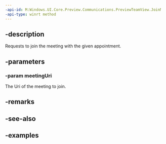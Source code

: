 ```yaml
---
-api-id: M:Windows.UI.Core.Preview.Communications.PreviewTeamView.JoinMeetingWithUri(Windows.Foundation.Uri)
-api-type: winrt method
---
```


## -description
Requests to join the meeting with the given appointment.

## -parameters

### -param meetingUri
The Uri of the meeting to join.

## -remarks

## -see-also

## -examples

